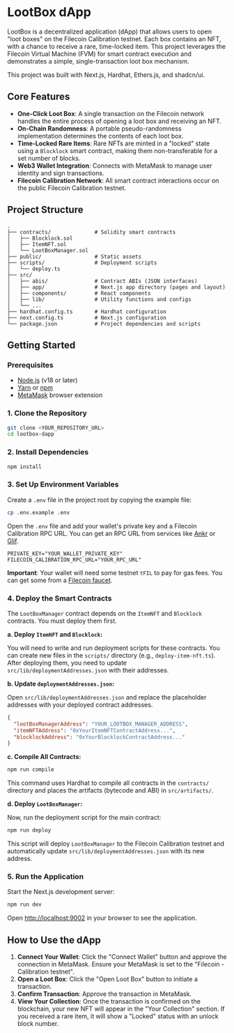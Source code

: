 # LootBox dApp

LootBox is a decentralized application (dApp) that allows users to open "loot boxes" on the Filecoin Calibration testnet. Each box contains an NFT, with a chance to receive a rare, time-locked item. This project leverages the Filecoin Virtual Machine (FVM) for smart contract execution and demonstrates a simple, single-transaction loot box mechanism.

This project was built with Next.js, Hardhat, Ethers.js, and shadcn/ui.

 <!-- Replace with a real screenshot URL -->

## Core Features

-   **One-Click Loot Box**: A single transaction on the Filecoin network handles the entire process of opening a loot box and receiving an NFT.
-   **On-Chain Randomness**: A portable pseudo-randomness implementation determines the contents of each loot box.
-   **Time-Locked Rare Items**: Rare NFTs are minted in a "locked" state using a `Blocklock` smart contract, making them non-transferable for a set number of blocks.
-   **Web3 Wallet Integration**: Connects with MetaMask to manage user identity and sign transactions.
-   **Filecoin Calibration Network**: All smart contract interactions occur on the public Filecoin Calibration testnet.

## Project Structure

```
.
├── contracts/              # Solidity smart contracts
│   ├── Blocklock.sol
│   ├── ItemNFT.sol
│   └── LootBoxManager.sol
├── public/                 # Static assets
├── scripts/                # Deployment scripts
│   └── deploy.ts
├── src/
│   ├── abis/               # Contract ABIs (JSON interfaces)
│   ├── app/                # Next.js app directory (pages and layout)
│   ├── components/         # React components
│   ├── lib/                # Utility functions and configs
│   └── ...
├── hardhat.config.ts       # Hardhat configuration
├── next.config.ts          # Next.js configuration
└── package.json            # Project dependencies and scripts
```

## Getting Started

### Prerequisites

-   [Node.js](https://nodejs.org/en/) (v18 or later)
-   [Yarn](https://yarnpkg.com/) or [npm](https://www.npmjs.com/)
-   [MetaMask](https://metamask.io/) browser extension

### 1. Clone the Repository

```bash
git clone <YOUR_REPOSITORY_URL>
cd lootbox-dapp
```

### 2. Install Dependencies

```bash
npm install
```

### 3. Set Up Environment Variables

Create a `.env` file in the project root by copying the example file:

```bash
cp .env.example .env
```

Open the `.env` file and add your wallet's private key and a Filecoin Calibration RPC URL. You can get an RPC URL from services like [Ankr](https://www.ankr.com/rpc/filecoin/) or [Glif](https://glif.io/).

```
PRIVATE_KEY="YOUR_WALLET_PRIVATE_KEY"
FILECOIN_CALIBRATION_RPC_URL="YOUR_RPC_URL"
```

**Important**: Your wallet will need some testnet `tFIL` to pay for gas fees. You can get some from a [Filecoin faucet](https://faucet.calibnet.fil.network/).

### 4. Deploy the Smart Contracts

The `LootBoxManager` contract depends on the `ItemNFT` and `Blocklock` contracts. You must deploy them first.

**a. Deploy `ItemNFT` and `Blocklock`:**

You will need to write and run deployment scripts for these contracts. You can create new files in the `scripts/` directory (e.g., `deploy-item-nft.ts`). After deploying them, you need to update `src/lib/deploymentAddresses.json` with their addresses.

**b. Update `deploymentAddresses.json`:**

Open `src/lib/deploymentAddresses.json` and replace the placeholder addresses with your deployed contract addresses.

```json
{
  "lootBoxManagerAddress": "YOUR_LOOTBOX_MANAGER_ADDRESS",
  "itemNFTAddress": "0xYourItemNFTContractAddress...",
  "blocklockAddress": "0xYourBlocklockContractAddress..."
}
```

**c. Compile All Contracts:**

```bash
npm run compile
```

This command uses Hardhat to compile all contracts in the `contracts/` directory and places the artifacts (bytecode and ABI) in `src/artifacts/`.

**d. Deploy `LootBoxManager`:**

Now, run the deployment script for the main contract:

```bash
npm run deploy
```

This script will deploy `LootBoxManager` to the Filecoin Calibration testnet and automatically update `src/lib/deploymentAddresses.json` with its new address.

### 5. Run the Application

Start the Next.js development server:

```bash
npm run dev
```

Open [http://localhost:9002](http://localhost:9002) in your browser to see the application.

## How to Use the dApp

1.  **Connect Your Wallet**: Click the "Connect Wallet" button and approve the connection in MetaMask. Ensure your MetaMask is set to the "Filecoin - Calibration testnet".
2.  **Open a Loot Box**: Click the "Open Loot Box" button to initiate a transaction.
3.  **Confirm Transaction**: Approve the transaction in MetaMask.
4.  **View Your Collection**: Once the transaction is confirmed on the blockchain, your new NFT will appear in the "Your Collection" section. If you received a rare item, it will show a "Locked" status with an unlock block number.
